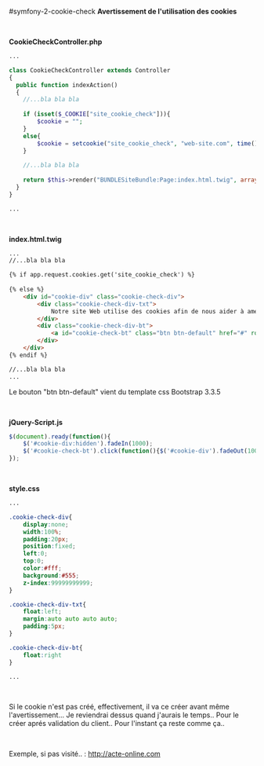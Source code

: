 #symfony-2-cookie-check
<b>Avertissement de l'utilisation des cookies</b>

<br />

<b>CookieCheckController.php</b>
```php
...

class CookieCheckController extends Controller
{
  public function indexAction()
  {
    //...bla bla bla
    
    if (isset($_COOKIE["site_cookie_check"])){
    	$cookie = "";
    }
    else{
    	$cookie = setcookie("site_cookie_check", "web-site.com", time() + 365*24*3600, "/", null, false, true); 
    }
    
    //...bla bla bla
    
    return $this->render("BUNDLESiteBundle:Page:index.html.twig", array("cookie" => $cookie,));
  }
}

...
```

<br />

<b>index.html.twig</b>
```html
...
//...bla bla bla

{% if app.request.cookies.get('site_cookie_check') %}
		
{% else %}
	<div id="cookie-div" class="cookie-check-div">
		<div class="cookie-check-div-txt">
			Notre site Web utilise des cookies afin de nous aider à améliorer votre expérience du site et à la rendre plus efficace.
		</div>
		<div class="cookie-check-div-bt">
			<a id="cookie-check-bt" class="btn btn-default" href="#" role="button">Ok</a>
		</div>
	</div>
{% endif %}

//...bla bla bla
...
```

Le bouton "btn btn-default" vient du template css Bootstrap 3.3.5

<br />

<b>jQuery-Script.js</b>

```js
$(document).ready(function(){
	$('#cookie-div:hidden').fadeIn(1000);
	$('#cookie-check-bt').click(function(){$('#cookie-div').fadeOut(1000);});
});
```

<br />

<b>style.css</b>
```css
...

.cookie-check-div{
	display:none;
	width:100%;
	padding:20px;
	position:fixed;
	left:0;
	top:0;
	color:#fff;
	background:#555;
	z-index:99999999999;
}

.cookie-check-div-txt{
	float:left;
	margin:auto auto auto auto;
	padding:5px;
}

.cookie-check-div-bt{
	float:right
}

...
```

<br />

Si le cookie n'est pas créé, effectivement, il va ce créer avant même l'avertissement...
Je reviendrai dessus quand j'aurais le temps.. Pour le créer aprés validation du client.. Pour l'instant ça reste comme ça..

<br />

Exemple, si pas visité.. : <a href="http://acte-online.com" target="_blank">http://acte-online.com</a>
